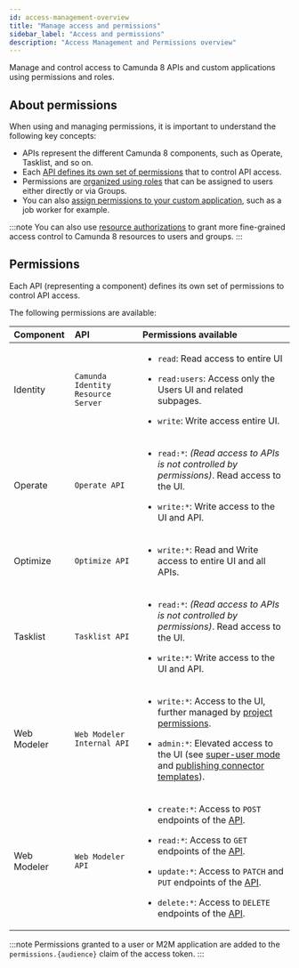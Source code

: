 ```yaml
---
id: access-management-overview
title: "Manage access and permissions"
sidebar_label: "Access and permissions"
description: "Access Management and Permissions overview"
---
```


Manage and control access to Camunda 8 APIs and custom applications using permissions and roles.

## About permissions

When using and managing permissions, it is important to understand the following key concepts:

- APIs represent the different Camunda 8 components, such as Operate, Tasklist, and so on.
- Each [API defines its own set of permissions](#permissions) that to control API access.
- Permissions are [organized using roles](./manage-permissions.md#manage-permissions-for-roles) that can be assigned to users either directly or via Groups.
- You can also [assign permissions to your custom application](./manage-permissions.md#manage-application-permissions), such as a job worker for example.

:::note
You can also use [resource authorizations](./resource-authorizations.md) to grant more fine-grained access control to Camunda 8 resources to users and groups.
:::

## Permissions

Each API (representing a component) defines its own set of permissions to control API access.

The following permissions are available:

| Component   | API                                | Permissions available                                                                                                                                                                                                                                                                                                                                                                                                                                       |
| :---------- | :--------------------------------- | :---------------------------------------------------------------------------------------------------------------------------------------------------------------------------------------------------------------------------------------------------------------------------------------------------------------------------------------------------------------------------------------------------------------------------------------------------------- |
| Identity    | `Camunda Identity Resource Server` | <p><ul><li>`read`: Read access to entire UI</li><li><p>`read:users`: Access only the Users UI and related subpages.</p></li><li><p>`write`: Write access entire UI.</p></li></ul></p>                                                                                                                                                                                                                                                                       |
| Operate     | `Operate API`                      | <p><ul><li>`read:*`: _(Read access to APIs is not controlled by permissions)_. Read access to the UI.</li><li><p>`write:*`: Write access to the UI and API.</p></li></ul></p>                                                                                                                                                                                                                                                                               |
| Optimize    | `Optimize API`                     | <p><ul><li>`write:*`: Read and Write access to entire UI and all APIs.</li></ul></p>                                                                                                                                                                                                                                                                                                                                                                        |
| Tasklist    | `Tasklist API`                     | <p><ul><li>`read:*`: _(Read access to APIs is not controlled by permissions)_. Read access to the UI.</li><li><p>`write:*`: Write access to the UI and API.</p></li></ul></p>                                                                                                                                                                                                                                                                               |
| Web Modeler | `Web Modeler Internal API`         | <p><ul><li>`write:*`: Access to the UI, further managed by [project permissions](/components/modeler/web-modeler/collaboration.md#access-rights-and-permissions).</li><li><p>`admin:*`: Elevated access to the UI (see [super-user mode](/components/modeler/web-modeler/collaboration.md#super-user-mode) and [publishing connector templates](/components/connectors/manage-connector-templates.md#publish-a-connector-template)).</p></li></ul></p>      |
| Web Modeler | `Web Modeler API`                  | <p><ul><li>`create:*`: Access to `POST` endpoints of the [API](/apis-tools/web-modeler-api/index.md).</li><li><p>`read:*`: Access to `GET` endpoints of the [API](/apis-tools/web-modeler-api/index.md).</p></li><li><p>`update:*`: Access to `PATCH` and `PUT` endpoints of the [API](/apis-tools/web-modeler-api/index.md).</p></li><li><p>`delete:*`: Access to `DELETE` endpoints of the [API](/apis-tools/web-modeler-api/index.md).</p></li></ul></p> |

:::note
Permissions granted to a user or M2M application are added to the `permissions.{audience}` claim of the access token.
:::
